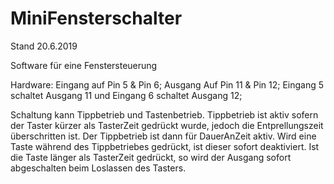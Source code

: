 # MiniFensterschalter

Stand 20.6.2019

Software für eine Fenstersteuerung

Hardware:
Eingang auf Pin 5 & Pin 6;
Ausgang Auf Pin 11 & Pin 12;
Eingang 5 schaltet Ausgang 11 und Eingang 6 schaltet Ausgang 12;

Schaltung kann Tippbetrieb und Tastenbetrieb. Tippbetrieb ist aktiv sofern der Taster kürzer als TasterZeit gedrückt wurde, jedoch die Entprellungszeit überschritten ist. Der Tippbetrieb ist dann für DauerAnZeit aktiv. Wird eine Taste während des Tippbetriebes gedrückt, ist dieser sofort deaktiviert. Ist die Taste länger als TasterZeit gedrückt, so wird der Ausgang sofort abgeschalten beim Loslassen des Tasters.
